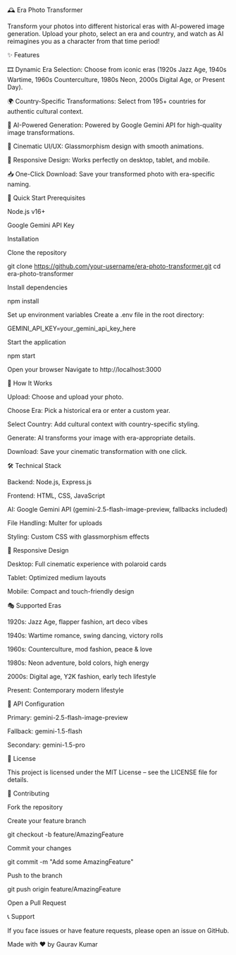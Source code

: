 🕰️ Era Photo Transformer

Transform your photos into different historical eras with AI-powered image generation. Upload your photo, select an era and country, and watch as AI reimagines you as a character from that time period!

<!-- Replace with real banner if you have one -->

✨ Features

🎞 Dynamic Era Selection: Choose from iconic eras (1920s Jazz Age, 1940s Wartime, 1960s Counterculture, 1980s Neon, 2000s Digital Age, or Present Day).

🌍 Country-Specific Transformations: Select from 195+ countries for authentic cultural context.

🤖 AI-Powered Generation: Powered by Google Gemini API for high-quality image transformations.

🎨 Cinematic UI/UX: Glassmorphism design with smooth animations.

📱 Responsive Design: Works perfectly on desktop, tablet, and mobile.

📥 One-Click Download: Save your transformed photo with era-specific naming.

🚀 Quick Start
Prerequisites

Node.js
 v16+

Google Gemini API Key

Installation

Clone the repository

git clone https://github.com/your-username/era-photo-transformer.git
cd era-photo-transformer


Install dependencies

npm install


Set up environment variables
Create a .env file in the root directory:

GEMINI_API_KEY=your_gemini_api_key_here


Start the application

npm start


Open your browser
Navigate to http://localhost:3000

🎨 How It Works

Upload: Choose and upload your photo.

Choose Era: Pick a historical era or enter a custom year.

Select Country: Add cultural context with country-specific styling.

Generate: AI transforms your image with era-appropriate details.

Download: Save your cinematic transformation with one click.

🛠️ Technical Stack

Backend: Node.js, Express.js

Frontend: HTML, CSS, JavaScript

AI: Google Gemini API (gemini-2.5-flash-image-preview, fallbacks included)

File Handling: Multer for uploads

Styling: Custom CSS with glassmorphism effects

📱 Responsive Design

Desktop: Full cinematic experience with polaroid cards

Tablet: Optimized medium layouts

Mobile: Compact and touch-friendly design

🎭 Supported Eras

1920s: Jazz Age, flapper fashion, art deco vibes

1940s: Wartime romance, swing dancing, victory rolls

1960s: Counterculture, mod fashion, peace & love

1980s: Neon adventure, bold colors, high energy

2000s: Digital age, Y2K fashion, early tech lifestyle

Present: Contemporary modern lifestyle

🔧 API Configuration

Primary: gemini-2.5-flash-image-preview

Fallback: gemini-1.5-flash

Secondary: gemini-1.5-pro

📄 License

This project is licensed under the MIT License – see the LICENSE
 file for details.

🤝 Contributing

Fork the repository

Create your feature branch

git checkout -b feature/AmazingFeature


Commit your changes

git commit -m "Add some AmazingFeature"


Push to the branch

git push origin feature/AmazingFeature


Open a Pull Request

📞 Support

If you face issues or have feature requests, please open an issue on GitHub.

Made with ❤️ by Gaurav Kumar
